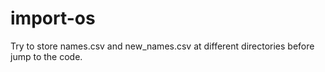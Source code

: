 # import-os
Try to store names.csv and new_names.csv at different directories before jump to the code.
